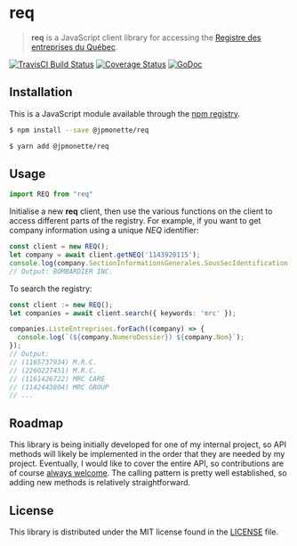# req

> **req** is a JavaScript client library for accessing the [Registre des entreprises du Québec](http://www.registreentreprises.gouv.qc.ca/en/default.aspx).

[![TravisCI Build Status](https://travis-ci.org/jpmonette/req-ts.svg)](https://travis-ci.org/jpmonette/req-ts) [![Coverage Status](https://coveralls.io/repos/github/jpmonette/req-ts/badge.svg?branch=master)](https://coveralls.io/github/jpmonette/req-ts?branch=master) [![GoDoc](https://godoc.org/github.com/jpmonette/req-ts?status.svg)](https://godoc.org/github.com/jpmonette/req-ts)

## Installation

This is a JavaScript module available through the [npm registry](https://www.npmjs.com/).

```sh
$ npm install --save @jpmonette/req
```

```sh
$ yarn add @jpmonette/req
```

## Usage

```js
import REQ from "req"
```

Initialise a new **req** client, then use the various functions on the client to access different parts of the registry. For example, if you want to get company information using a unique *NEQ* identifier:

```ts
const client = new REQ();
let company = await client.getNEQ('1143920115');
console.log(company.SectionInformationsGenerales.SousSecIdentification.NomEntreprise)
// Output: BOMBARDIER INC.
```

To search the registry:

```ts
const client := new REQ();
let companies = await client.search({ keywords: 'mrc' });

companies.ListeEntreprises.forEach((company) => {
  console.log(`(${company.NumeroDossier}) ${company.Nom}`);
});
// Output:
// (1165737934) M.R.C.
// (2260227451) M.R.C.
// (1161426722) MRC CARE
// (1142443804) MRC GROUP
// ...
```

## Roadmap

This library is being initially developed for one of my internal project,
so API methods will likely be implemented in the order that they are
needed by my project. Eventually, I would like to cover the entire API,
so contributions are of course [always welcome][contributing]. The
calling pattern is pretty well established, so adding new methods is relatively
straightforward.

[contributing]: CONTRIBUTING.md


## License

This library is distributed under the MIT license found in the [LICENSE](./LICENSE)
file.